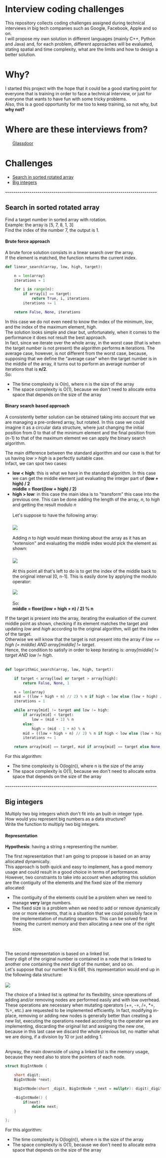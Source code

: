 # Interview coding challenges
This repository collects coding challenges assigned during technical interviews in big tech companies such as Google, Facebook, Apple and so on.<br>
I will propose my own solution in different languages (mainly C++, Python and Java) and, for each problem, different approaches will be evaluated, stating spatial and time complexity, what are the limits and how to design a better solution.

# Why?
I started this project with the hope that it could be a good starting point for everyone that is training in order to face a technical interview, or just for everyone that wants to have fun with some tricky problems.<br>
Also, this is a good opportunity for me too to keep training, so not why, but <b>why not?</b>

# Where are these interviews from?
<ul>
  <a href="https://glassdoor.com/">Glassdoor</a>
</ul>

# Challenges
<ul>
  <li><a href="https://github.com/DaveRoox/Interview-coding-challenges/blob/master/README.md#search-in-sorted-rotated-array">Search in sorted rotated array</a></li>
  <li><a href="https://github.com/DaveRoox/Interview-coding-challenges/blob/master/README.md#big-integers">Big integers</a></li>
</ul>

<b>---------------------------------------------------------------------------</b>

<b><h2>Search in sorted rotated array</h2></b>
Find a target number in sorted array with rotation.<br>
Example: the array is [5, 7, 8, 1, 3]<br>
Find the index of the number 7, the output is 1.<br>

<b><h4>Brute force approach</h4></b>
A brute force solution consists in a linear search over the array.<br>
If the element is matched, the function returns the current index.

```python
def linear_search(array, low, high, target):

    n = len(array)
    iterations = 1

    for i in range(n):
        if array[i] == target:
            return True, i, iterations
        iterations += 1

    return False, None, iterations
```
In this case we do not even need to know the index of the minimum, <i>low</i>, and the index of the maximum element, <i>high</i>.<br>
The solution looks simple and clear but, unfortunately, when it comes to the performance it does not result the best approach.<br>
In fact, since we iterate over the whole array, in the worst case (that is when the target number is not present) the algorithm performs <b>n</b> iterations. The average case, however, is not different from the worst case, because, supposing that we define the "average case" when the target number is in the middle of the array, it turns out to perform an average number of iterations that is <b>n/2</b>.<br>
So:
<ul>
  <li>The time complexity is O(n), where n is the size of the array</li>
  <li>The space complexity is O(1), because we don't need to allocate extra space that depends on the size of the array</li>
</ul>

<b><h4>Binary search based approach</h4></b>
A consistently better solution can be obtained taking into account that we are managing a pre-ordered array, but rotated.
In this case we could imagine it as a circular data structure, where just changing the initial position from 0 to that of the minimum element and the final position from (n-1) to that of the maximum element we can apply the binary search algorithm.

The main difference between the standard algorithm and our case is that for us having <i>low</i> > <i>high</i> is a perfectly suitable case.<br>
Infact, we can spot two cases:
<ul>
  <li><b>low < high</b>: this is what we have in the standard algorithm. In this case we can get the middle element just evaluating the integer part of <b>(low + high) / 2</b><br>
    <b>middle = floor((low + high) / 2)</b>
    </li>
  <li><b>high > low</b>: in this case the main idea is to "transform" this case into the previous one. This can be done adding the length of the array, <i>n</i>, to <i>high</i> and getting the result modulo <i>n</i><br><br>
    Let's suppose to have the following array:<br><br>
    <img align='middle' src='https://user-images.githubusercontent.com/23279650/32007673-788856ce-b9aa-11e7-9614-916dc30875a4.png'/><br><br>
    Adding <i>n</i> to <i>high</i> would mean thinking about the array as it has an "extension" and evaluating the middle index would pick the element as shown:<br><br>
    <img align='middle' src='https://user-images.githubusercontent.com/23279650/32007674-78a77b76-b9aa-11e7-8dcb-e242ebd002db.png'/><br><br>
    At this point all that's left to do is to get the index of the middle back to the original interval [0, n-1]. This is easily done by applying the modulo operator:<br><br>
    <img src='https://user-images.githubusercontent.com/23279650/32007675-78c5a420-b9aa-11e7-871e-8790a1e9d442.png'/><br><br>
    So:<br>
    <b>middle = floor((low + high + n) / 2) % n</b>
  </li>
</ul>
If the target is present into the array, iterating the evaluation of the current middle point as shown, checking if its element matches the target and updating <i>low</i> and <i>high</i> according to the original algorithm, will get the index of the target.<br>
Otherwise we will know that the target is not present into the array if <i>low == high (= middle) AND array[middle] != target</i>.<br>
Hence, the condition to satisfy in order to keep iterating is: <i>array[middle] != target AND low != high</i>.<br><br>

```python
def logarithmic_search(array, low, high, target):

    if target < array[low] or target > array[high]:
        return False, None, 1

    n = len(array)
    mid = ((low + high + n) // 2) % n if high < low else (low + high) // 2
    iterations = 1

    while array[mid] != target and low != high:
        if array[mid] < target:
            low = (mid + 1) % n
        else:
            high = (mid - 1 + n) % n
        mid = ((low + high + n) // 2) % n if high < low else (low + high) // 2
        iterations += 1

    return array[mid] == target, mid if array[mid] == target else None, iterations
```

For this algorithm:
<ul>
  <li>The time complexity is O(log(n)), where n is the size of the array</li>
  <li>The space complexity is O(1), because we don't need to allocate extra space that depends on the size of the array</li>
</ul>

<b>---------------------------------------------------------------------------</b>

<b><h2>Big integers</h2></b>
Multiply two big integers which don't fit into an built-in integer type.<br>
How would you represent big numbers as a data structure?<br>
Write the function to multiply two big integers.

<b><h4>Representation</h4></b>
<b>Hypothesis</b>: having a string <i>s</i> representing the number.<br>

The first representation that I am going to propose is based on an array allocated dynamically.<br>
This approach is both quick and easy to implement, has a good memory usage and could result in a good choice in terms of performance.<br>
However, two constraints to take into account when adopting this solution are the contiguity of the elements and the fixed size of the memory allocated:<br>
<ul>
<li>The contiguity of the elements could be a problem when we need to manage <b>very</b> large numbers.</li>
<li>The fixed size is a problem when we need to add or remove dynamically one or more elements, that is a situation that we could possibily face in the implementation of mutating operators. This can be solved first freeing the current memory and then allocating a new one of the right size.</li>
</ul><br><br>

The second representation is based on a linked list.<br>
Every digit of the original number is contained in a node that is linked to another one containing the <i>next</i> digit of the number, and so on.<br>
Let's suppose that our number N is 681, this representation would end up in the following data structure:<br><br>
<img src='https://user-images.githubusercontent.com/23279650/32132943-c2685ef4-bbcd-11e7-88e6-cf474d04ee48.png' />

The choice of a linked list is optimal for its flexibility, since operations of adding and/or removing nodes are performed easily and with low overhead.
These operations are necessary when mutating operators (+=, -=, /=, *=, %=, etc.) are requested to be implemented efficiently. In fact, modifying in-place, removing or adding new nodes is generally better than creating a new list, executing the operations needed according to the operator we are implementing, discarding the original list and assigning the new one, because in this last case we discard the whole previous list, no matter what we are doing, if a division by 10 or just adding 1.<br><br>

Anyway, the main downside of using a linked list is the memory usage, because they need also to store the pointers of each node.

```c++
struct BigIntNode {

	short digit;
	BigIntNode *next;

	BigIntNode(short _digit, BigIntNode *_next = nullptr): digit(_digit), next(_next) {}

	~BigIntNode() {
		if(next)
			delete next;
	}

};
```

For this algorithm:
<ul>
  <li>The time complexity is O(log(n)), where n is the size of the array</li>
  <li>The space complexity is O(1), because we don't need to allocate extra space that depends on the size of the array</li>
</ul>
